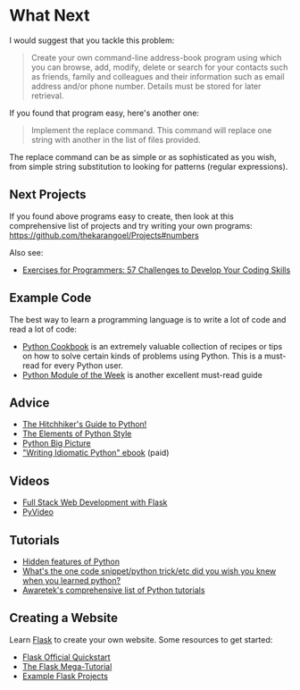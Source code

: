 # What Next

I would suggest that you tackle this problem:

>Create your own command-line address-book program using which you can browse, add, modify, delete or search for your contacts such as friends, family and colleagues and their information such as email address and/or phone number. Details must be stored for later retrieval.

If you found that program easy, here's another one:

>Implement the replace command. This command will replace one string with another in the list of files provided.

The replace command can be as simple or as sophisticated as you wish, from simple string substitution to looking for patterns (regular expressions).

## Next Projects

If you found above programs easy to create, then look at this comprehensive list of projects and try writing your own programs: https://github.com/thekarangoel/Projects#numbers

Also see:

* [Exercises for Programmers: 57 Challenges to Develop Your Coding Skills](https://pragprog.com/titles/bhwb/exercises-for-programmers/)

## Example Code

The best way to learn a programming language is to write a lot of code and read a lot of code:

* [Python Cookbook](https://code.activestate.com/recipes/langs/python/) is an extremely valuable collection of recipes or tips on how to solve certain kinds of problems using Python. This is a must-read for every Python user.
* [Python Module of the Week](https://pymotw.com/2/contents.html) is another excellent must-read guide

## Advice

* [The Hitchhiker's Guide to Python!](https://docs.python-guide.org/)
* [The Elements of Python Style](https://github.com/amontalenti/elements-of-python-style)
* [Python Big Picture](https://slott-softwarearchitect.blogspot.com/2013/06/python-big-picture-whats-roadmap.html)
* ["Writing Idiomatic Python" ebook](https://www.jeffknupp.com/writing-idiomatic-python-ebook/) (paid)

## Videos

* [Full Stack Web Development with Flask](https://github.com/realpython/discover-flask)
* [PyVideo](https://pyvideo.org/)

## Tutorials

* [Hidden features of Python](https://stackoverflow.com/questions/101268/hidden-features-of-python)
* [What's the one code snippet/python trick/etc did you wish you knew when you learned python?](http://www.reddit.com/r/Python/comments/19dir2/whats_the_one_code_snippetpython_tricketc_did_you/)
* [Awaretek's comprehensive list of Python tutorials](http://www.awaretek.com/tutorials.html)

## Creating a Website

Learn [Flask](http://flask.pocoo.org/) to create your own website. Some resources to get started:

* [Flask Official Quickstart](https://flask.palletsprojects.com/en/1.1.x/quickstart/)
* [The Flask Mega-Tutorial](https://blog.miguelgrinberg.com/post/the-flask-mega-tutorial-part-i-hello-world)
* [Example Flask Projects](https://github.com/pallets/flask/tree/master/examples)